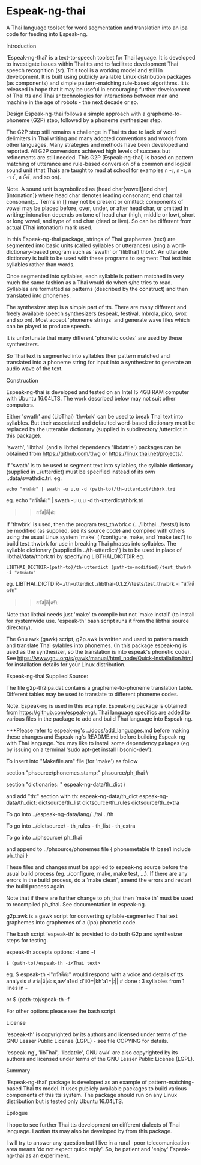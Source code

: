 # Espeak-ng-thai
A Thai language toolset for word segmentation and translation into an ipa code for feeding into Espeak-ng.


Introduction

'Espeak-ng-thai' is a text-to-speech toolset for Thai laguage. It is developed to investigate issues within Thai tts and to facilitate development Thai speech recognition (sr). This tool is a working model and still in development. It is built using publicly available Linux distribution packages (as components) and simple pattern-matching rule-based algorithms. It is released in hope that it may be useful in encouraging further development of Thai tts and Thai sr technologies for interactions between man and machine in the age of robots - the next decade or so.

Design
Espeak-ng-thai follows a simple approach with a grapheme-to-phoneme (G2P) step, followed by a phoneme synthesizer step.

The G2P step still remains a challenge in Thai tts due to lack of word delimiters in Thai writing and many adopted conventions and words from other languages. Many strategies and methods have been developed and reported. All G2P conversions achieved high levels of success but refinements are still needed. This G2P (Espeak-ng-thai) is based on pattern matching of utterance and rule-based conversion of a common and logical sound unit (that Thais are taught to read at school for examples ก -ะ, ก -า,  ก -า ง  ้, ส เ-ือ  ้, and so on).

Note.
A sound unit is symbolized as {head char[vowel][end char][intonation]} where
head char denotes leading consonant; end char tail consonant;...
Terms in [] may not be present or omitted; components of vowel may be placed before, over, under, or after head char, or omitted in writing; intonation depends on tone of head char (high, middle or low), short or long vowel, and type of end char (dead or live). So <intonation> can be different from actual (Thai intonation) mark used.

In this Espeak-ng-thai package, strings of Thai graphemes (text) are segmented into basic units (called syllables or utterances) using a word-dictionary-based program such as 'swath' or '(libthai) thbrk'. An utterable dictionary is built to be used with these programs to segment  Thai text into syllables rather than words.

Once segmented into syllables, each syllable is pattern matched in very much the same fashion as a Thai would do when s/he tries to read. Syllables are formatted as patterns (described by the construct) and then translated into phonemes.

The synthesizer step is a simple part of tts. There are many different and freely available speech synthesizers (espeak, festival, mbrola, pico, svox and so on). Most accept 'phoneme strings' and generate wave files which can be played to produce speech.

It is unfortunate that many different 'phonetic codes' are used by these synthesizers.

So Thai text is segmented into syllables then pattern matched and translated into a phoneme string for input into a synthesizer to generate an audio wave of the text.

Construction

Espeak-ng-thai is developed and tested on an Intel I5 4GB RAM computer with Ubuntu 16.04LTS.
The work described below may not suit other computers.

Either 'swath' and (LibThai) 'thwbrk' can be used to break Thai text into syllables. But their associated and defaulted word-based dictionary must be replaced by the utterable dictionary (supplied in subdirectory /utterdict in this package).

'swath', 'libthai' (and a libthai dependency 'libdatrie') packages can be obtained from https://github.com/tlwg or https://linux.thai.net/projects/.

If 'swath' is to be used to segment text into syllables, the syllable dictionary (supplied in ../utterdict) must be specified instead of its own ..data/swathdic.tri. eg.

	echo "สวัสดีค่ะ" | swath -u u,u -d (path-to)/th-utterdict/thbrk.tri

eg. echo "สวัสดีค่ะ" | swath -u u,u -d th-utterdict/thbrk.tri
>>  สวัส|ดี|ค่ะ

If 'thwbrk' is used, then the program test_thwbrk.c (.../libthai.../tests/) is to be modified (as supplied, see its source code) and compiled with others using the usual Linux system 'make' (./configure, make, and 'make test') to build test_thwbrk for use in breaking Thai phrases into syllables. The syllable dictionary (supplied in ../th-utterdict/ ) is to be used in place of libthai/data/thbrk.tri by specifying LIBTHAI_DICTDIR eg.

	LIBTHAI_DICTDIR=(path-to)/th-utterdict (path-to-modified)/test_thwbrk -i "สวัสดีครับ"

eg. LIBTHAI_DICTDIR=./th-utterdict ./libthai-0.1.27/tests/test_thwbrk -i "สวัสดีครับ"
>>  สวัส|ดี|ครับ

Note that libthai needs just 'make' to compile but not 'make install' (to install for systemwide use. 'espeak-th' bash script runs it from the libthai source directory).

The Gnu awk (gawk) script, g2p.awk is written and used to pattern match and translate  Thai sylables into phonemes. (In this package espeak-ng is used as the synthesizer, so the translation is into espeak's phonetic code). See https://www.gnu.org/s/gawk/manual/html_node/Quick-Installation.html for installation details for your Linux distribution.

Espeak-ng-thai Supplied Source:

The file g2p-th2ipa.dat contains a grapheme-to-phoneme translation table. Different tables may be used to translate to different phoneme codes.

Note. Espeak-ng is used in this example.
Espeak-ng package is obtained from https://github.com/espeak-ng/.
Thai language specifics are added to various files in the package to add and build Thai language into Espeak-ng.

***Please refer to espeak-ng's ../docs/add_languages.md before making these changes and Espeak-ng's README.md before building Espeak-ng with Thai language. You may like to install some dependency pakages (eg. by issuing on a terminal 'sudo apt-get install libsonic-dev').

To insert into "Makefile.am" file (for 'make') as follow

section  "phsource/phonemes.stamp:"
    phsource/ph_thai \

section "dictionaries: "
    espeak-ng-data/th_dict \

and add "th:" section with
    th: espeak-ng-data/th_dict
    espeak-ng-data/th_dict: dictsource/th_list dictsource/th_rules
    dictsource/th_extra

To go into ../espeak-ng-data/lang/
    ./tai
    ../th

To go into ../dictsource/
    - th_rules
    - th_list
    - th_extra

To go into ../phsource/
    ph_thai

and append to ../phsource/phonemes file
   { phonemetable th base1
	include ph_thai }

These files and changes must be applied to espeak-ng source before the usual build process (eg. ./configure, make, make test, ...). If there are any errors in the build process, do a 'make clean', amend the errors and restart the build process again.

Note that if there are further change to ph_thai then 'make th' must be used to recompiled ph_thai. See documentation in espeak-ng.


g2p.awk is a gawk script for converting syllable-segmented Thai text graphemes into graphemes of a (ipa) phonetic code.

The bash script 'espeak-th' is provided to do both G2p and synthesizer steps for testing.

espeak-th accepts options: -i and -f

	$ (path-to)/espeak-th -i<Thai text>
eg. $ espeak-th -i"สวัสดีค่ะ"
would respond with a voice and details of tts analysis
    # สวัส|ดี|ค่ะ
    s,aw'a1=d|d'ii0=|kh'a1=|_:_||
    # done : 3 syllables from 1 lines in -

or
	$ (path-to)/speak-th -f<Thai text file>

For other options please see the bash script.

License

'espeak-th' is copyrighted by its authors and licensed under terms of the GNU Lesser Public License (LGPL) - see file COPYING for details.

'espeak-ng', 'libThai', 'libdatrie', GNU awk' are also copyrighted by its authors and licensed under terms of the GNU Lesser Public License (LGPL).

Summary

'Espeak-ng-thai' package is developed as an example of pattern-matching-based Thai tts model. It uses publicly available packages to build various components of this tts system. The package should run on any Linux distribution but is tested only Ubuntu 16.04LTS.


Epilogue

I hope to see further Thai tts development on different dialects of Thai language. Laotian tts may also be developed by from this package.

I will try to answer any question but I live in a rural -poor telecomunication- area means 'do not expect quick reply'. So, be patient and 'enjoy' Espeak-ng-thai as an experiment.
